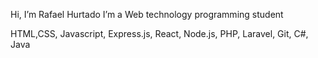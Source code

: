 Hi, 
I’m Rafael Hurtado
I’m a Web technology programming student

HTML,CSS, Javascript, Express.js, React, Node.js, PHP, Laravel, Git, C#, Java
